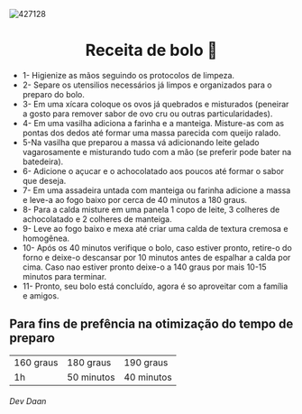 ![427128](https://user-images.githubusercontent.com/124507005/221964087-1665f0e9-9101-4cc1-a03b-72c033e4026e.jpg)
<h1 align="center">Receita de bolo 🎂</h1>

+ 1- Higienize as mãos seguindo os protocolos de limpeza.
+ 2- Separe os utensilios necessários já limpos e organizados para o preparo do bolo.
+ 3- Em uma xícara coloque os ovos já quebrados e misturados (peneirar a gosto para remover sabor de ovo cru ou outras particularidades).
+ 4- Em uma vasilha adiciona a farinha e a manteiga. Misture-as com as pontas dos dedos até formar uma massa parecida com queijo ralado.
+ 5-Na vasilha que preparou a massa vá adicionando leite gelado vagarosamente e misturando tudo com a mão (se preferir pode bater na batedeira).
+ 6- Adicione o açucar e o achocolatado aos poucos até formar o sabor que deseja.
+ 7- Em uma assadeira untada com manteiga ou farinha adicione a massa e leve-a ao fogo baixo por cerca de 40 minutos a 180 graus.
+ 8- Para a calda misture em uma panela 1 copo de leite, 3 colheres de achocolatado e 2 colheres de manteiga.
+ 9- Leve ao fogo baixo e mexa até criar uma calda de textura cremosa e homogênea.
+ 10- Após os 40 minutos verifique o bolo, caso estiver pronto, retire-o do forno e deixe-o descansar por 10 minutos antes de espalhar a calda por cima.
 Caso nao estiver pronto deixe-o a 140 graus por mais 10-15 minutos para terminar.
+ 11- Pronto, seu bolo está concluído, agora é so aproveitar com a família e amigos.
## Para fins de prefência na otimização do tempo de preparo
<table>
  <td>160 graus</td>
    <td>180 graus</td>
      <td>190 graus</td>
  <tr>
    <td>1h</td>
    <td>50 minutos</td>
    <td>40 minutos</td>
  </tr>
  </table>
<h6>Dev Daan</h6>
